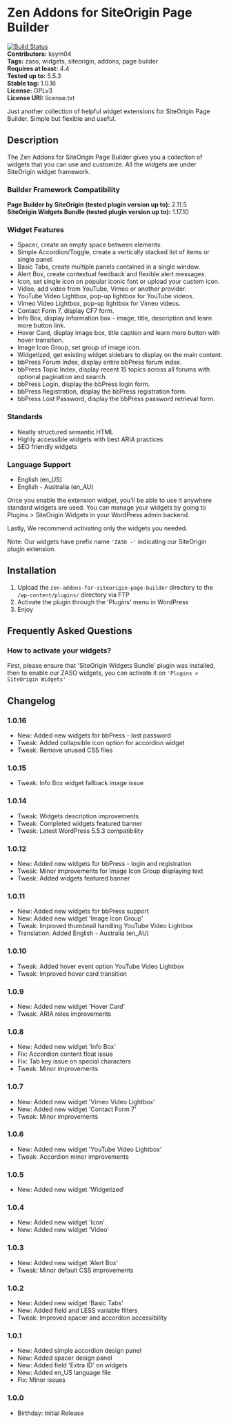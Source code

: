 # Zen Addons for SiteOrigin Page Builder #

[![Build Status](https://travis-ci.org/KSym04/zen-addons-for-siteorigin-page-builder.svg?branch=master)](https://travis-ci.org/KSym04/zen-addons-for-siteorigin-page-builder)  
**Contributors:** ksym04  
**Tags:** zaso, widgets, siteorigin, addons, page builder  
**Requires at least:** 4.4  
**Tested up to:** 5.5.3  
**Stable tag:** 1.0.16  
**License:** GPLv3  
**License URI:** license.txt  

Just another collection of helpful widget extensions for SiteOrigin Page Builder. Simple but flexible and useful.

## Description ##

The Zen Addons for SiteOrigin Page Builder gives you a collection of widgets that you can use and customize. All the widgets are under SiteOrigin widget framework.

### Builder Framework Compatibility ###

**Page Builder by SiteOrigin (tested plugin version up to):** 2.11.5  
**SiteOrigin Widgets Bundle (tested plugin version up to):** 1.17.10  

### Widget Features ###

* Spacer, create an empty space between elements.
* Simple Accordion/Toggle, create a vertically stacked list of items or single panel.
* Basic Tabs, create multiple panels contained in a single window.
* Alert Box, create contextual feedback and flexible alert messages.
* Icon, set single icon on popular iconic font or upload your custom icon.
* Video, add video from YouTube, Vimeo or another provider.
* YouTube Video Lightbox, pop-up lightbox for YouTube videos.
* Vimeo Video Lightbox, pop-up lightbox for Vimeo videos.
* Contact Form 7, display CF7 form.
* Info Box, display information box - image, title, description and learn more button link.
* Hover Card, display image box, title caption and learn more button with hover transition.
* Image Icon Group, set group of image icon.
* Widgetized, get existing widget sidebars to display on the main content.
* bbPress Forum Index, display entire bbPress forum index.
* bbPress Topic Index, display recent 15 topics across all forums with optional pagination and search.
* bbPress Login, display the bbPress login form.
* bbPress Registration, display the bbPress registration form.
* bbPress Lost Password, display the bbPress password retrieval form.

### Standards ###

* Neatly structured semantic HTML
* Highly accessible widgets with best ARIA practices
* SEO friendly widgets

### Language Support ###

* English (en_US)
* English - Australia (en_AU)

Once you enable the extension widget, you’ll be able to use it anywhere standard widgets are used. You can manage your widgets by going to Plugins > SiteOrigin Widgets in your WordPress admin backend.

Lastly, We recommend activating only the widgets you needed.

Note: Our widgets have prefix name `'ZASO -'` indicating our SiteOrigin plugin extension.

## Installation ##

1. Upload the `zen-addons-for-siteorigin-page-builder` directory to the `/wp-content/plugins/` directory via FTP
2. Activate the plugin through the 'Plugins' menu in WordPress
3. Enjoy

## Frequently Asked Questions ##

### How to activate your widgets? ###

First, please ensure that 'SiteOrigin Widgets Bundle' plugin was installed, then to enable our ZASO widgets, you can activate it on `'Plugins > SiteOrigin Widgets'`

## Changelog ##

### 1.0.16 ###

* New: Added new widgets for bbPress - lost password
* Tweak: Added collapsible icon option for accordion widget
* Tweak: Remove unused CSS files

### 1.0.15 ###

* Tweak: Info Box widget fallback image issue

### 1.0.14 ###

* Tweak: Widgets description improvements
* Tweak: Completed widgets featured banner
* Tweak: Latest WordPress 5.5.3 compatibility

### 1.0.12 ###

* New: Added new widgets for bbPress - login and registration
* Tweak: Minor improvements for Image Icon Group displaying text
* Tweak: Added widgets featured banner

### 1.0.11 ###

* New: Added new widgets for bbPress support
* New: Added new widget 'Image Icon Group'
* Tweak: Improved thumbnail handling YouTube Video Lightbox
* Translation: Added English - Australia (en_AU)

### 1.0.10 ###

* Tweak: Added hover event option YouTube Video Lightbox
* Tweak: Improved hover card transition

### 1.0.9 ###

* New: Added new widget 'Hover Card'
* Tweak: ARIA roles improvements

### 1.0.8 ###

* New: Added new widget 'Info Box'
* Fix: Accordion content float issue
* Fix: Tab key issue on special characters
* Tweak: Minor improvements

### 1.0.7 ###

* New: Added new widget 'Vimeo Video Lightbox'
* New: Added new widget 'Contact Form 7'
* Tweak: Minor improvements

### 1.0.6 ###

* New: Added new widget 'YouTube Video Lightbox'
* Tweak: Accordion minor improvements

### 1.0.5 ###

* New: Added new widget 'Widgetized'

### 1.0.4 ###

* New: Added new widget 'Icon'
* New: Added new widget 'Video'

### 1.0.3 ###

* New: Added new widget 'Alert Box'
* Tweak: Minor default CSS improvements

### 1.0.2 ###

* New: Added new widget 'Basic Tabs'
* New: Added field and LESS variable filters
* Tweak: Improved spacer and accordion accessibility

### 1.0.1 ###

* New: Added simple accordion design panel
* New: Added spacer design panel
* New: Added field 'Extra ID' on widgets
* New: Added en_US language file
* Fix: Minor issues

### 1.0.0 ###

* Birthday: Initial Release
